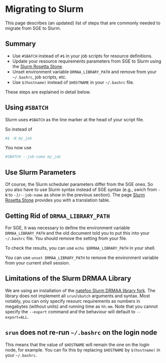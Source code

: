 # Migrating to Slurm

This page describes (an updated) list of steps that are commonly needed to migrate from SGE to Slurm.

## Summary

- Use `#SBATCH` instead of `#$` in your job scripts for resource definitions.
- Update your resource requirements parameters from SGE to Slurm using the [Slurm Rosetta Stone](rosetta-stone.md).
- Unset environment variable `DRMAA_LIBRARY_PATH` and remove from your `~/.bashrc`, job scripts, etc.
- Use `$(hostname)` instead of `$HOSTNAME` in your `~/.bashrc` file.

These steps are explained in detail below.

## Using `#SBATCH`

Slurm uses `#SBATCH` as the line marker at the head of your script file.

So instead of

```bash
#$ -N my_job
```

You now use

```bash
#SBATCH --job-name my_job
```

## Use Slurm Parameters

Of course, the Slurm scheduler parameters differ from the SGE ones.
So you also have to use Slurm syntax instead of SGE syntax (e.g., swich from `-N` to `-J/--job-name` as show in the previous section).
The page [Slurm Rosetta Stone](rosetta-stone.md) provides you with a translation table.

## Getting Rid of `DRMAA_LIBRARY_PATH`

For SGE, it was necessary to define the environment variable `DRMAA_LIBRARY_PATH` and the old document told you to put this into your `~/.bashrc` file.
You should remove the setting from your file.

To check the results, you can use `echo $DRMAA_LIBRARY_PATH` in your shell.

You can use `unset DRMAA_LIBRARY_PATH` to remove the environment variable from your current shell session.

## Limitations of the Slurm DRMAA Library

We are using an installation of the [natefoo Slurm DRMAA library fork](https://github.com/natefoo/slurm-drmaa#native-specification).
The library does not implement all `srun`/`sbatch` arguments and syntax.
Most notably, you can only specify resourc requirements as numbers in megabytes (without units) and running time as `hh:mm`.
Note that you cannot specify the `--export` command and the behaviour will default to `--export=ALL`.

## `srun` does not re-run `~/.bashrc` on the login node

This means that the value of `$HOSTNAME` will remain the one on the login node, for example.
You can fix this by replacing `$HOSTNAME` by `$(hostname)` in your `~/.bashrc`.

